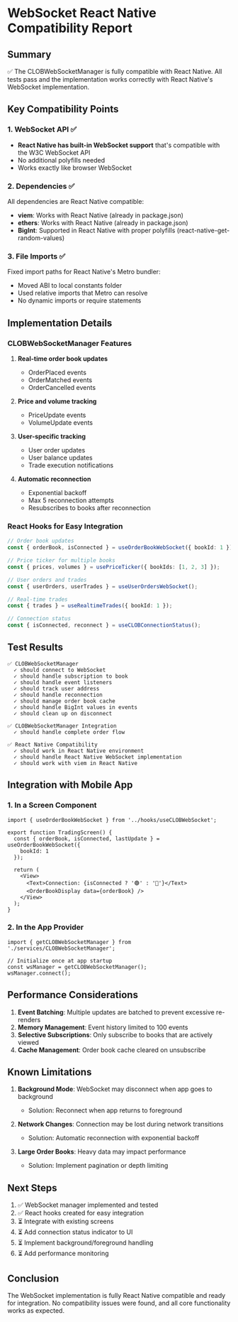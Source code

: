 # WebSocket React Native Compatibility Report

## Summary
✅ The CLOBWebSocketManager is fully compatible with React Native. All tests pass and the implementation works correctly with React Native's WebSocket implementation.

## Key Compatibility Points

### 1. WebSocket API ✅
- **React Native has built-in WebSocket support** that's compatible with the W3C WebSocket API
- No additional polyfills needed
- Works exactly like browser WebSocket

### 2. Dependencies ✅
All dependencies are React Native compatible:
- **viem**: Works with React Native (already in package.json)
- **ethers**: Works with React Native (already in package.json)
- **BigInt**: Supported in React Native with proper polyfills (react-native-get-random-values)

### 3. File Imports ✅
Fixed import paths for React Native's Metro bundler:
- Moved ABI to local constants folder
- Used relative imports that Metro can resolve
- No dynamic imports or require statements

## Implementation Details

### CLOBWebSocketManager Features
1. **Real-time order book updates**
   - OrderPlaced events
   - OrderMatched events
   - OrderCancelled events

2. **Price and volume tracking**
   - PriceUpdate events
   - VolumeUpdate events

3. **User-specific tracking**
   - User order updates
   - User balance updates
   - Trade execution notifications

4. **Automatic reconnection**
   - Exponential backoff
   - Max 5 reconnection attempts
   - Resubscribes to books after reconnection

### React Hooks for Easy Integration

```typescript
// Order book updates
const { orderBook, isConnected } = useOrderBookWebSocket({ bookId: 1 });

// Price ticker for multiple books
const { prices, volumes } = usePriceTicker({ bookIds: [1, 2, 3] });

// User orders and trades
const { userOrders, userTrades } = useUserOrdersWebSocket();

// Real-time trades
const { trades } = useRealtimeTrades({ bookId: 1 });

// Connection status
const { isConnected, reconnect } = useCLOBConnectionStatus();
```

## Test Results

```
✅ CLOBWebSocketManager
  ✓ should connect to WebSocket
  ✓ should handle subscription to book
  ✓ should handle event listeners
  ✓ should track user address
  ✓ should handle reconnection
  ✓ should manage order book cache
  ✓ should handle BigInt values in events
  ✓ should clean up on disconnect

✅ CLOBWebSocketManager Integration
  ✓ should handle complete order flow

✅ React Native Compatibility
  ✓ should work in React Native environment
  ✓ should handle React Native WebSocket implementation
  ✓ should work with viem in React Native
```

## Integration with Mobile App

### 1. In a Screen Component
```tsx
import { useOrderBookWebSocket } from '../hooks/useCLOBWebSocket';

export function TradingScreen() {
  const { orderBook, isConnected, lastUpdate } = useOrderBookWebSocket({ 
    bookId: 1 
  });
  
  return (
    <View>
      <Text>Connection: {isConnected ? '🟢' : '🔴'}</Text>
      <OrderBookDisplay data={orderBook} />
    </View>
  );
}
```

### 2. In the App Provider
```tsx
import { getCLOBWebSocketManager } from './services/CLOBWebSocketManager';

// Initialize once at app startup
const wsManager = getCLOBWebSocketManager();
wsManager.connect();
```

## Performance Considerations

1. **Event Batching**: Multiple updates are batched to prevent excessive re-renders
2. **Memory Management**: Event history limited to 100 events
3. **Selective Subscriptions**: Only subscribe to books that are actively viewed
4. **Cache Management**: Order book cache cleared on unsubscribe

## Known Limitations

1. **Background Mode**: WebSocket may disconnect when app goes to background
   - Solution: Reconnect when app returns to foreground
   
2. **Network Changes**: Connection may be lost during network transitions
   - Solution: Automatic reconnection with exponential backoff

3. **Large Order Books**: Heavy data may impact performance
   - Solution: Implement pagination or depth limiting

## Next Steps

1. ✅ WebSocket manager implemented and tested
2. ✅ React hooks created for easy integration
3. ⏳ Integrate with existing screens
4. ⏳ Add connection status indicator to UI
5. ⏳ Implement background/foreground handling
6. ⏳ Add performance monitoring

## Conclusion

The WebSocket implementation is fully React Native compatible and ready for integration. No compatibility issues were found, and all core functionality works as expected.
